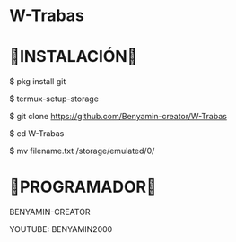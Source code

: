 # W-Trabas

# 🔰INSTALACIÓN🔰 

$ pkg install git 

$ termux-setup-storage 

$ git clone https://github.com/Benyamin-creator/W-Trabas

$ cd W-Trabas

$ mv filename.txt /storage/emulated/0/


# 🔰PROGRAMADOR🔰 

BENYAMIN-CREATOR

YOUTUBE: BENYAMIN2000

